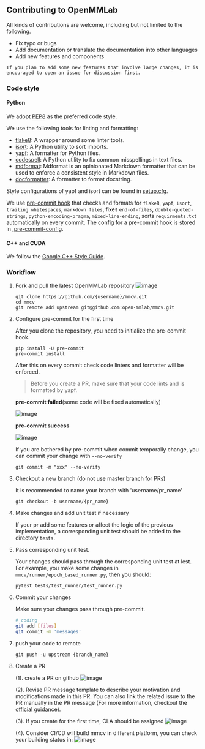 ## Contributing to OpenMMLab

All kinds of contributions are welcome, including but not limited to the following.

- Fix typo or bugs
- Add documentation or translate the documentation into other languages
- Add new features and components

```{note}
If you plan to add some new features that involve large changes, it is encouraged to open an issue for discussion first.
```

### Code style

#### Python

We adopt [PEP8](https://www.python.org/dev/peps/pep-0008/) as the preferred code style.

We use the following tools for linting and formatting:

- [flake8](https://github.com/PyCQA/flake8): A wrapper around some linter tools.
- [isort](https://github.com/timothycrosley/isort): A Python utility to sort imports.
- [yapf](https://github.com/google/yapf): A formatter for Python files.
- [codespell](https://github.com/codespell-project/codespell): A Python utility to fix common misspellings in text files.
- [mdformat](https://github.com/executablebooks/mdformat): Mdformat is an opinionated Markdown formatter that can be used to enforce a consistent style in Markdown files.
- [docformatter](https://github.com/myint/docformatter): A formatter to format docstring.

Style configurations of yapf and isort can be found in [setup.cfg](./setup.cfg).

We use [pre-commit hook](https://pre-commit.com/) that checks and formats for `flake8`, `yapf`, `isort`, `trailing whitespaces`, `markdown files`,
fixes `end-of-files`, `double-quoted-strings`, `python-encoding-pragma`, `mixed-line-ending`, sorts `requirments.txt` automatically on every commit.
The config for a pre-commit hook is stored in [.pre-commit-config](./.pre-commit-config.yaml).

#### C++ and CUDA

We follow the [Google C++ Style Guide](https://google.github.io/styleguide/cppguide.html).

### Workflow

1. Fork and pull the latest OpenMMLab repository
   ![image](https://user-images.githubusercontent.com/57566630/167305749-43c7f4e9-449b-4e98-ade5-0c9276d5c9ce.png)

   ```shell
   git clone https://github.com/{username}/mmcv.git
   cd mmcv
   git remote add upstream git@github.com:open-mmlab/mmcv.git
   ```

2. Configure pre-commit for the first time

   After you clone the repository, you need to initialize the pre-commit hook.

   ```shell
   pip install -U pre-commit
   pre-commit install
   ```

   After this on every commit check code linters and formatter will be enforced.

   > Before you create a PR, make sure that your code lints and is formatted by yapf.

   **pre-commit failed**(some code will be fixed automatically)

   ![image](https://user-images.githubusercontent.com/57566630/167306461-3cb3b5bf-d9b3-4d5a-9c0a-34cfded8dbbc.png)

   **pre-commit success**

   ![image](https://user-images.githubusercontent.com/57566630/167306496-d2b8daf7-d72c-4129-a0e8-175f8a32cc47.png)

   If you are bothered by pre-commit when commit temporally change, you can commit your change with `--no-verify`

   ```shell
   git commit -m "xxx" --no-verify
   ```

3. Checkout a new branch (do not use master branch for PRs)

   It is recommended to name your branch with 'username/pr_name'

   ```shell
   git checkout -b username/{pr_name}
   ```

4. Make changes and add unit test if necessary

   If your pr add some features or affect the logic of the previous implementation, a corresponding unit test should be added to the directory `tests`.

5. Pass corresponding unit test.

   Your changes should pass through the corresponding unit test at lest. For example, you make some changes in `mmcv/runner/epoch_based_runner.py`, then you should:

   ```shell
   pytest tests/test_runner/test_runner.py
   ```

6. Commit your changes

   Make sure your changes pass through pre-commit.

    ```bash
    # coding
    git add [files]
    git commit -m 'messages'
    ```

7. push your code to remote
    ```shell
    git push -u upstream {branch_name}
    ```

7. Create a PR
    
    (1). create a PR on github
    ![image](https://user-images.githubusercontent.com/57566630/201533288-516f7ac4-0b14-4dc8-afbd-912475c368b5.png)
    
    (2). Revise PR message template to describe your motivation and modifications made in this PR. You can also link the related issue to the PR manually in the PR message (For more information, checkout the [official guidance](https://docs.github.com/en/issues/tracking-your-work-with-issues/linking-a-pull-request-to-an-issue)).

    (3). If you create for the first time, CLA should be assigned
    ![image](https://user-images.githubusercontent.com/57566630/167307569-a794b967-6e28-4eac-a942-00deb657815f.png)

    (4). Consider CI/CD will build mmcv in different platform, you can check your building status in:
    ![image](https://user-images.githubusercontent.com/57566630/167307490-f9ebf9fa-63c0-4d83-8ba1-081ea169eb3a.png)
